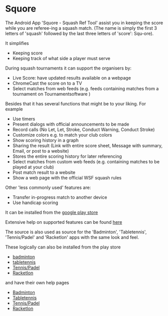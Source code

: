 # Squore

The Android App 'Squore - Squash Ref Tool' assist you in keeping the score while you are referee-ing a squash match.
(The name is simply the first 3 letters of 'squash' followed by the last three letters of 'score': Squ-ore).

It simplifies
* Keeping score
* Keeping track of what side a player must serve

During squash tournaments it can support the organisers by:
* Live Score: have updated results available on a webpage
* ChromeCast the score on to a TV
* Select matches from web feeds (e.g. feeds containing matches from a tournament on Tournamentsoftware )

Besides that it has several functions that might be to your liking. For example
* Use timers
* Present dialogs with official announcements to be made
* Record calls (No Let, Let, Stroke, Conduct Warning, Conduct Stroke)
* Customize colors e.g. to match your club colors
* Show scoring history in a graph
* Sharing the result (Link with entire score sheet, Message with summary, Email, or post to a website)
* Stores the entire scoring history for later referencing
* Select matches from custom web feeds (e.g. containing matches to be played at your club)
* Post match result to a website
* Show a web page with the official WSF squash rules

Other 'less commonly used' features are:
* Transfer in-progress match to another device
* Use handicap scoring

It can be installed from the [google play store](https://play.google.com/store/apps/details?id=com.doubleyellow.scoreboard "Squore - Squash Ref Tool")

Extensive help on supported features can be found [here](http://squore.double-yellow.be)

The source is also used as source for the 'Badminton', 'Tabletennis', 'Tennis/Padel' and 'Racketlon' apps with the same look and feel.

These logically can also be installed from the play store

* [badminton](https://play.google.com/store/apps/details?id=com.doubleyellow.badminton "Score Badminton")
* [tabletennis](https://play.google.com/store/apps/details?id=com.doubleyellow.tabletennis "Score Table Tennis")
* [Tennis/Padel](https://play.google.com/store/apps/details?id=com.doubleyellow.tennispadel "Score Tennis/Padel")
* [Racketlon](https://play.google.com/store/apps/details?id=com.doubleyellow.racketlon "Score Racketlon")

and have their own help pages

* [Badminton](http://badminton.double-yellow.be)
* [Tabletennis](http://tabletennis.double-yellow.be)
* [Tennis/Padel](http://tennispadel.double-yellow.be)
* [Racketlon](http://racketlon.double-yellow.be)
 